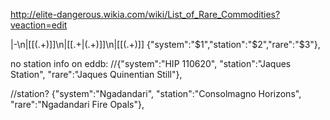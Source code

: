 

http://elite-dangerous.wikia.com/wiki/List_of_Rare_Commodities?veaction=edit

\|-\n\|\[\[(.+)\]\]\n\|\[\[.+\|(.+)\]\]\n\|\[\[(.+)\]\]
{"system":"$1","station":"$2","rare":"$3"},



no station info on eddb:
//{"system":"HIP 110620", "station":"Jaques Station", "rare":"Jaques Quinentian Still"},


//station?
{"system":"Ngadandari", "station":"Consolmagno Horizons", "rare":"Ngadandari Fire Opals"},

